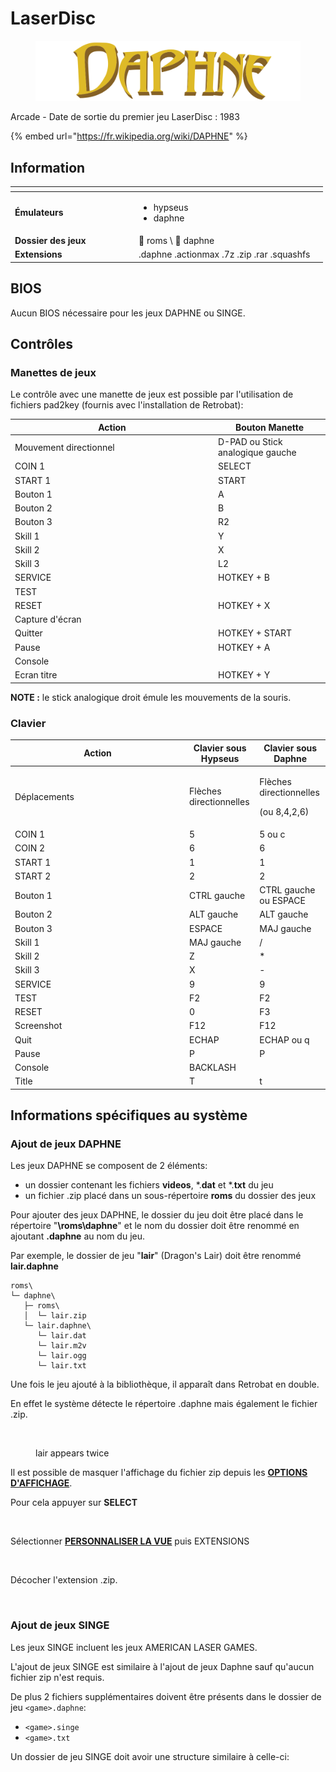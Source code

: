 # LaserDisc

<div align="left">

<figure><img src="https://raw.githubusercontent.com/fabricecaruso/es-theme-carbon/52ff37c9e265587d006945a2ba695b5a962b3a3d/art/logos/daphne.svg" alt=""><figcaption></figcaption></figure>

</div>

Arcade - Date de sortie du premier jeu LaserDisc : 1983

{% embed url="https://fr.wikipedia.org/wiki/DAPHNE" %}

## Information

<table data-header-hidden><thead><tr><th width="184"></th><th></th><th data-hidden></th></tr></thead><tbody><tr><td><strong>Émulateurs</strong></td><td><ul><li>hypseus</li><li>daphne</li></ul></td><td></td></tr><tr><td><strong>Dossier des jeux</strong></td><td><span data-gb-custom-inline data-tag="emoji" data-code="1f4c1">📁</span> roms \ <span data-gb-custom-inline data-tag="emoji" data-code="1f4c2">📂</span> daphne</td><td></td></tr><tr><td><strong>Extensions</strong></td><td>.daphne .actionmax .7z .zip .rar .squashfs</td><td></td></tr></tbody></table>

## BIOS

Aucun BIOS nécessaire pour les jeux DAPHNE ou SINGE.

## Contrôles

### Manettes de jeux&#x20;

Le contrôle avec une manette de jeux est possible par l'utilisation de fichiers pad2key (fournis avec l'installation de Retrobat):

<table><thead><tr><th width="311">Action</th><th>Bouton Manette</th></tr></thead><tbody><tr><td>Mouvement directionnel</td><td>D-PAD ou Stick analogique gauche</td></tr><tr><td>COIN 1</td><td>SELECT</td></tr><tr><td>START 1</td><td>START</td></tr><tr><td>Bouton 1</td><td>A</td></tr><tr><td>Bouton 2</td><td>B</td></tr><tr><td>Bouton 3</td><td>R2</td></tr><tr><td>Skill 1</td><td>Y</td></tr><tr><td>Skill 2</td><td>X</td></tr><tr><td>Skill 3</td><td>L2</td></tr><tr><td>SERVICE</td><td>HOTKEY + B</td></tr><tr><td>TEST</td><td></td></tr><tr><td>RESET</td><td>HOTKEY + X</td></tr><tr><td>Capture d'écran</td><td></td></tr><tr><td>Quitter</td><td>HOTKEY + START</td></tr><tr><td>Pause</td><td>HOTKEY + A</td></tr><tr><td>Console</td><td></td></tr><tr><td>Ecran titre</td><td>HOTKEY + Y</td></tr></tbody></table>

**NOTE :** le stick analogique droit émule les mouvements de la souris.



### Clavier

<table><thead><tr><th width="265">Action</th><th>Clavier sous Hypseus</th><th>Clavier sous Daphne</th></tr></thead><tbody><tr><td>Déplacements</td><td>Flèches directionnelles</td><td><p>Flèches directionnelles </p><p>(ou 8,4,2,6)</p></td></tr><tr><td>COIN 1</td><td>5</td><td>5 ou c</td></tr><tr><td>COIN 2</td><td>6</td><td>6</td></tr><tr><td>START 1</td><td>1</td><td>1</td></tr><tr><td>START 2</td><td>2</td><td>2</td></tr><tr><td>Bouton 1</td><td>CTRL gauche</td><td>CTRL gauche ou ESPACE</td></tr><tr><td>Bouton 2</td><td>ALT gauche</td><td>ALT gauche</td></tr><tr><td>Bouton 3</td><td>ESPACE</td><td>MAJ gauche</td></tr><tr><td>Skill 1</td><td>MAJ gauche</td><td>/</td></tr><tr><td>Skill 2</td><td>Z</td><td>*</td></tr><tr><td>Skill 3</td><td>X</td><td>-</td></tr><tr><td>SERVICE</td><td>9</td><td>9</td></tr><tr><td>TEST</td><td>F2</td><td>F2</td></tr><tr><td>RESET</td><td>0</td><td>F3</td></tr><tr><td>Screenshot</td><td>F12</td><td>F12</td></tr><tr><td>Quit</td><td>ECHAP</td><td>ECHAP ou q</td></tr><tr><td>Pause</td><td>P</td><td>P</td></tr><tr><td>Console</td><td>BACKLASH</td><td></td></tr><tr><td>Title</td><td>T</td><td>t</td></tr></tbody></table>

## Informations spécifiques au système

### Ajout de jeux DAPHNE

Les jeux DAPHNE se composent de 2 éléments:

* un dossier contenant les fichiers **videos**, \*.**dat** et \*.**txt** du jeu
* un fichier .zip placé dans un sous-répertoire **roms** du dossier des jeux

Pour ajouter des jeux DAPHNE, le dossier du jeu doit être placé dans le répertoire "**\roms\daphne**" et le nom du dossier doit être renommé en ajoutant **.daphne** au nom du jeu.

Par exemple, le dossier de jeu "**lair**" (Dragon's Lair) doit être renommé **lair.daphne**

```
roms\
└─ daphne\
   ├─ roms\
   │  └─ lair.zip
   └─ lair.daphne\
      └─ lair.dat
      └─ lair.m2v
      └─ lair.ogg
      └─ lair.txt
```

Une fois le jeu ajouté à la bibliothèque, il apparaît dans Retrobat en double.&#x20;

En effet le système détecte le répertoire .daphne mais également le fichier .zip.

<div align="left">

<figure><img src="https://i.imgur.com/crqriZ1.png" alt=""><figcaption><p>lair appears twice</p></figcaption></figure>

</div>

Il est possible de masquer l'affichage du fichier zip depuis les [**OPTIONS D'AFFICHAGE**](../../../navigation/view-options.md#options-daffichage).&#x20;

Pour cela appuyer sur **SELECT**

<div align="left">

<figure><img src="https://i.imgur.com/Orvrz9Z.png" alt=""><figcaption></figcaption></figure>

</div>

Sélectionner [**PERSONNALISER LA VUE**](../../../navigation/view-options.md#options-daffichage) puis EXTENSIONS

<div align="left">

<figure><img src="https://i.imgur.com/4qx30od.png" alt=""><figcaption></figcaption></figure>

</div>

Décocher l'extension .zip.

<div align="left">

<figure><img src="https://i.imgur.com/QQwL8qq.png" alt=""><figcaption></figcaption></figure>

</div>

### Ajout de jeux SINGE

Les jeux SINGE incluent les jeux AMERICAN LASER GAMES.

L'ajout de jeux SINGE est similaire à l'ajout de jeux Daphne sauf qu'aucun fichier zip n'est requis.&#x20;

De plus 2 fichiers supplémentaires doivent être présents dans le dossier de jeu `<game>.daphne`:

* `<game>.singe`
* `<game>.txt`

Un dossier de jeu SINGE doit avoir une structure similaire à celle-ci:

<div align="left">

<figure><img src="https://i.imgur.com/QPFt4jZ.jpg" alt=""><figcaption></figcaption></figure>

</div>
